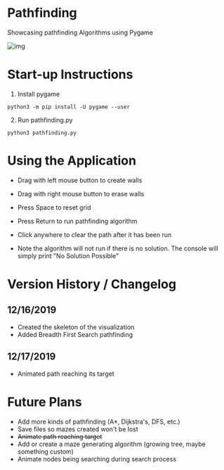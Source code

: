 # Pathfinding
Showcasing pathfinding Algorithms using Pygame

![img](https://i.imgur.com/brAlI2n.png)

# Start-up Instructions
1) Install pygame
```
python3 -m pip install -U pygame --user
```
2) Run pathfinding.py
```
python3 pathfinding.py
```

# Using the Application
- Drag with left mouse button to create walls
- Drag with right mouse button to erase walls
- Press Space to reset grid
- Press Return to run pathfinding algorithm
- Click anywhere to clear the path after it has been run

- Note the algorithm will not run if there is no solution. The console will simply print "No Solution Possible"

# Version History / Changelog

## 12/16/2019
- Created the skeleton of the visualization
- Added Breadth First Search pathfinding

## 12/17/2019
- Animated path reaching its target

# Future Plans
- Add more kinds of pathfinding (A*, Dijkstra's, DFS, etc.)
- Save files so mazes created won't be lost
- ~~Animate path reaching target~~
- Add or create a maze generating algorithm (growing tree, maybe something custom)
- Animate nodes being searching during search process
